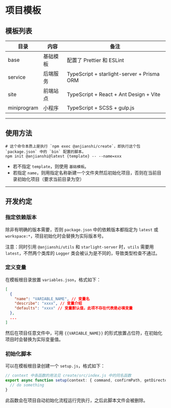 # 项目模板

## 模板列表

| 目录        | 内容     | 备注                                       |
| ----------- | -------- | ------------------------------------------ |
| base        | 基础模板 | 配置了 Prettier 和 ESLint                  |
| service     | 后端服务 | TypeScript + starlight-server + Prisma ORM |
| site        | 前端站点 | TypeScript + React + Ant Design + Vite     |
| miniprogram | 小程序   | TypeScript + SCSS + gulp.js                |

---

## 使用方法

```shell
# 这个命令本质上是执行 `npm exec @anjianshi/create`，即执行这个包 `package.json` 中的 `bin` 配置的脚本。
npm init @anjianshi@latest {template} -- --name=xxx
```

- 若不指定 `template`，则使用 `基础模板`。
- 若指定 `name`，则用指定名称新建一个文件夹然后初始化项目，否则在当前目录初始化项目（要求当前目录为空）

---

## 开发约定

### 指定依赖版本

除非有明确的版本需要，否则 `package.json` 中的依赖版本都指定为 `latest` 或 `workspace:*`，项目初始化时会替换为实际版本号。

注意：同时引用 `@anjianshi/utils` 和 `starlight-server` 时，`utils` 需要用 `latest`，不然两个类库的 `Logger` 类会被认为是不同的，导致类型检查不通过。

### 定义变量

在模板根目录放置 `variables.json`，格式如下：

```json
[
  {
    "name": "VARIABLE_NAME", // 变量名
    "describe": "xxxx", // 变量介绍
    "defaults": "xxxx" // 变量默认值，此项不存在代表是必填变量
  },
  ...
]
```

然后在项目任意文件中，可用 `{{VARIABLE_NAME}}` 的形式放置占位符，在初始化项目时会替换为实际变量值。

### 初始化脚本

可以在模板根目录创建一个 `setup.js`，格式如下：

```js
// context 中各函数的用法见 create/src/index.js 中的同名函数
export async function setup(context: { command, confirmPath, getDirectoryPath }) {
  // do something
}
```

此函数会在项目自动初始化流程运行完执行，之后此脚本文件会被删除。

